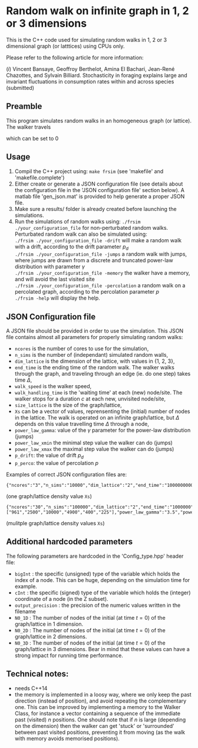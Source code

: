 # Random walk on infinite graph in 1, 2 or 3 dimensions
This is the C++ code used for simulating random walks in 1, 2 or 3 dimensional graph (or latttices) using CPUs only.

Please refer to the following article for more information:

(*i*) Vincent Bansaye, Geoffroy Berthelot, Amina El Bachari, Jean-René Chazottes, and Sylvain Billiard. Stochasticity in foraging explains large and invariant fluctuations in consumption rates within and across species (submitted)

## Preamble
This program simulates random walks in an homogeneous graph (or lattice). The walker travels 

which can be set to 0 


## Usage
1. Compil the C++ project using: ```make frsim``` (see 'makefile' and 'makefile.complete')
2. Either create or generate a JSON configuration file (see details about the configuration file in the 'JSON configuration file' section below). 
A matlab file 'gen_json.mat' is provided to help generate a proper JSON file.
3. Make sure a results/ folder is already created before launching the simulations.
4. Run the simulations of random walks using: ```./frsim ./your_configuration_file``` for non-perturbated random walks.  
Perturbated random walk can also be simulated using:  
```./frsim ./your_configuration_file -drift``` will make a random walk with a drift, according to the drift parameter $p_d$  
```./frsim ./your_configuration_file -jumps``` a random walk with jumps, where jumps are drawn from a discrete and truncated power-law distribution with parameter $\gamma$  
```./frsim ./your_configuration_file -memory``` the walker have a memory, and will avoid the last visited site  
```./frsim ./your_configuration_file -percolation``` a random walk on a percolated graph, according to the percolation parameter $p$  
```./frsim -help``` will display the help.  

## JSON Configuration file
A JSON file should be provided in order to use the simulation. This JSON file contains almost all parameters for properly simulating random walks:
* ```ncores``` is the number of cores to use for the simulation,
* ```n_sims``` is the number of (independant) simulated random walls,
* ```dim_lattice``` is the dimension of the lattice, with values in {1, 2, 3},
* ```end_time``` is the ending time of the random walk. The walker walks through the graph, and traveling through an edge (ie. do one step) takes time $\Delta$,
* ```walk_speed``` is the walker speed,
* ```walk_handling_time``` is the 'waiting time' at each (new) node/site. The walker stops for a duration $c$ at each new, unvisited node/site,
* ```size_lattice``` is the size of the graph/lattice,
* ```Xs``` can be a vector of values, reprensenting the (initial) number of nodes in the lattice. The walk is operated on an infinite graph/lattice,
but $\Delta$ depends on this value 
travelling time $\Delta$ through a node,
* ```power_law_gamma```: value of the $\gamma$ parameter for the power-law distribution (jumps)
* ```power_law_xmin``` the minimal step value the walker can do (jumps)
* ```power_law_xmax``` the maximal step value the walker can do (jumps)
* ```p_drift```: the value of drift $p_d$
* ```p_perco```: the value of percolation $p$


Examples of correct JSON configuration files are:
```
{"ncores":"3","n_sims":"10000","dim_lattice":"2","end_time":"100000000000","walk_speed":"1","walk_handling_time":"0.1","size_lattice":"1000","Xs":"100","power_law_gamma":"2.5","power_law_xmin":"1","power_law_xmax":"10","p_drift":"0.1","p_perco":"0.5"}
```
(one graph/lattice density value ```Xs```)
```
{"ncores":"30","n_sims":"100000","dim_lattice":"2","end_time":"1000000","walk_speed":"1","walk_handling_time":"0.1","size_lattice":"1000","Xs":["961","2500","10000","4900","400","225"],"power_law_gamma":"3.5","power_law_xmin":"1","power_law_xmax":"10","p_drift":"0.1","p_perco":"0.5"}
```
(mulitple graph/lattice density values ```Xs```)

## Additional hardcoded parameters
The following parameters are hardcoded in the 'Config_type.hpp' header file:
* ```bigInt``` : the specific (unsigned) type of the variable which holds the index of a node. This can be huge, depending on the simulation time for example.
* ```cInt``` : the specific (signed) type of the variable which holds the (integer) coordinate of a node (in the Z subset).
* ```output_precision``` : the precision of the numeric values written in the filename
* ```N0_1D``` : The number of nodes of the initial (at time $t=0$) of the graph/lattice in 1 dimension. 
* ```N0_2D``` : The number of nodes of the initial (at time $t=0$) of the graph/lattice in 2 dimensions.
* ```N0_3D``` : The number of nodes of the initial (at time $t=0$) of the graph/lattice in 3 dimensions.
Bear in mind that these values can have a strong impact for running time performance.


## Technical notes:
* needs C++14
* the memory is implemented in a loosy way, where we only keep the past direction (instead of position), and avoid repeating the complementary one. 
This can be improved by implementing a memory to the Walker Class, for instance a vector containing a sequence of the immediate past (visited) $n$ positions.
One should note that if $n$ is large (depending on the dimension) then the walker can get 'stuck' or 'surrounded' between past visited positions, preventing it from moving (as the walk with memory avoids memorised positions).